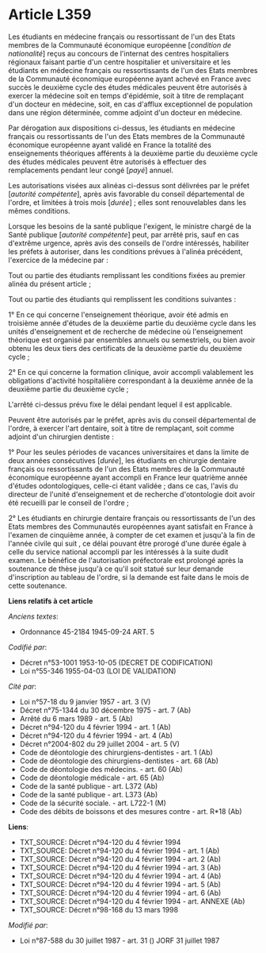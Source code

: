 # Article L359

Les étudiants en médecine français ou ressortissant de l'un des Etats membres de la Communauté économique européenne
[*condition de nationalité*] reçus au concours de l'internat des centres hospitaliers régionaux faisant partie d'un centre
hospitalier et universitaire et les étudiants en médecine français ou ressortissants de l'un des Etats membres de la
Communauté économique européenne ayant achevé en France avec succès le deuxième cycle des études médicales peuvent être
autorisés à exercer la médecine soit en temps d'épidémie, soit à titre de remplaçant d'un docteur en médecine, soit, en cas
d'afflux exceptionnel de population dans une région déterminée, comme adjoint d'un docteur en médecine.

Par dérogation aux dispositions ci-dessus, les étudiants en médecine français ou ressortissants de l'un des Etats membres de
la Communauté économique européenne ayant validé en France la totalité des enseignements théoriques afférents à la deuxième
partie du deuxième cycle des études médicales peuvent être autorisés à effectuer des remplacements pendant leur congé
[*payé*] annuel.

Les autorisations visées aux alinéas ci-dessus sont délivrées par le préfet [*autorité compétente*], après avis favorable du
conseil départemental de l'ordre, et limitées à trois mois [*durée*] ; elles sont renouvelables dans les mêmes conditions.

Lorsque les besoins de la santé publique l'exigent, le ministre chargé de la Santé publique [*autorité compétente*] peut, par
arrêté pris, sauf en cas d'extrême urgence, après avis des conseils de l'ordre intéressés, habiliter les préfets à autoriser,
dans les conditions prévues à l'alinéa précédent, l'exercice de la médecine par :

Tout ou partie des étudiants remplissant les conditions fixées au premier alinéa du présent article ;

Tout ou partie des étudiants qui remplissent les conditions suivantes :

1° En ce qui concerne l'enseignement théorique, avoir été admis en troisième année d'études de la deuxième partie du deuxième
cycle dans les unités d'enseignement et de recherche de médecine où l'enseignement théorique est organisé par ensembles
annuels ou semestriels, ou bien avoir obtenu les deux tiers des certificats de la deuxième partie du deuxième cycle ;

2° En ce qui concerne la formation clinique, avoir accompli valablement les obligations d'activité hospitalière correspondant
à la deuxième année de la deuxième partie du deuxième cycle ;

L'arrêté ci-dessus prévu fixe le délai pendant lequel il est applicable.

Peuvent être autorisés par le préfet, après avis du conseil départemental de l'ordre, à exercer l'art dentaire, soit à titre
de remplaçant, soit comme adjoint d'un chirurgien dentiste :

1° Pour les seules périodes de vacances universitaires et dans la limite de deux années consécutives [*durée*], les étudiants
en chirurgie dentaire français ou ressortissants de l'un des Etats membres de la Communauté économique européenne ayant
accompli en France leur quatrième année d'études odontologiques, celle-ci étant validée ; dans ce cas, l'avis du directeur de
l'unité d'enseignement et de recherche d'otontologie doit avoir été recueilli par le conseil de l'ordre ;

2° Les étudiants en chirurgie dentaire français ou ressortissants de l'un des Etats membres des Communautés européennes ayant
satisfait en France à l'examen de cinquième année, à compter de cet examen et jusqu'à la fin de l'année civile qui suit , ce
délai pouvant être prorogé d'une durée égale à celle du service national accompli par les intéressés à la suite dudit examen.
Le bénéfice de l'autorisation préfectorale est prolongé après la soutenance de thèse jusqu'à ce qu'il soit statué sur leur
demande d'inscription au tableau de l'ordre, si la demande est faite dans le mois de cette soutenance.

**Liens relatifs à cet article**

_Anciens textes_:

  - Ordonnance 45-2184 1945-09-24 ART. 5

_Codifié par_:

  - Décret n°53-1001 1953-10-05 (DECRET DE CODIFICATION)
  - Loi n°55-346 1955-04-03 (LOI DE VALIDATION)

_Cité par_:

  - Loi n°57-18 du 9 janvier 1957 - art. 3 (V)
  - Décret n°75-1344 du 30 décembre 1975 - art. 7 (Ab)
  - Arrêté du 6 mars 1989 - art. 5 (Ab)
  - Décret n°94-120 du 4 février 1994 - art. 1 (Ab)
  - Décret n°94-120 du 4 février 1994 - art. 4 (Ab)
  - Décret n°2004-802 du 29 juillet 2004 - art. 5 (V)
  - Code de déontologie des chirurgiens-dentistes - art. 1 (Ab)
  - Code de déontologie des chirurgiens-dentistes - art. 68 (Ab)
  - Code de déontologie des médecins. - art. 60 (Ab)
  - Code de déontologie médicale - art. 65 (Ab)
  - Code de la santé publique - art. L372 (Ab)
  - Code de la santé publique - art. L373 (Ab)
  - Code de la sécurité sociale. - art. L722-1 (M)
  - Code des débits de boissons et des mesures contre  - art. R*18 (Ab)

**Liens**:

  - TXT_SOURCE: Décret n°94-120 du 4 février 1994
  - TXT_SOURCE: Décret n°94-120 du 4 février 1994 - art. 1 (Ab)
  - TXT_SOURCE: Décret n°94-120 du 4 février 1994 - art. 2 (Ab)
  - TXT_SOURCE: Décret n°94-120 du 4 février 1994 - art. 3 (Ab)
  - TXT_SOURCE: Décret n°94-120 du 4 février 1994 - art. 4 (Ab)
  - TXT_SOURCE: Décret n°94-120 du 4 février 1994 - art. 5 (Ab)
  - TXT_SOURCE: Décret n°94-120 du 4 février 1994 - art. 6 (Ab)
  - TXT_SOURCE: Décret n°94-120 du 4 février 1994 - art. ANNEXE (Ab)
  - TXT_SOURCE: Décret n°98-168 du 13 mars 1998

_Modifié par_:

  - Loi n°87-588 du 30 juillet 1987 - art. 31 () JORF 31 juillet 1987
